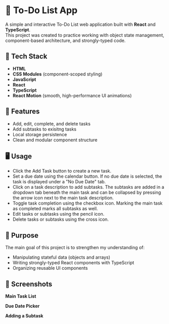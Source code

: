 # 📝 To-Do List App

A simple and interactive To-Do List web application built with **React** and **TypeScript**.  
This project was created to practice working with object state management, component-based architecture, and strongly-typed code.

## 🔧 Tech Stack

-   **HTML**
-   **CSS Modules** (component-scoped styling)
-   **JavaScript**
-   **React**
-   **TypeScript**
-   **React Motion** (smooth, high-performance UI animations)

## 🚀 Features

-   Add, edit, complete, and delete tasks
-   Add subtasks to exisitng tasks
-   Local storage persistence
-   Clean and modular component structure

## 🖥️ Usage

-   Click the Add Task button to create a new task.
-   Set a due date using the calendar button. If no due date is selected, the task is displayed under a "No Due Date" tab.
-   Click on a task description to add subtasks. The subtasks are added in a dropdown tab beneath the main task and can be collapsed by pressing the arrow icon next to the main task description.
-   Toggle task completion using the checkbox icon. Marking the main task as completed marks all subtasks as well.
-   Edit tasks or subtasks using the pencil icon.
-   Delete tasks or subtasks using the cross icon.

## 🎯 Purpose

The main goal of this project is to strengthen my understanding of:

-   Manipulating stateful data (objects and arrays)
-   Writing strongly-typed React components with TypeScript
-   Organizing reusable UI components

## 📸 Screenshots

**Main Task List**

**Due Date Picker**

**Adding a Subtask**
